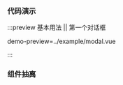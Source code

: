 ### 代码演示
:::preview 基本用法 || 第一个对话框

demo-preview=../example/modal.vue

:::

### 组件抽离
<DemoPreviewGroup dir="../example-group/modal"/>
